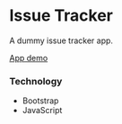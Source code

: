 # Issue Tracker

A dummy issue tracker app.

[App demo](https://dsfaisal.github.io/issue-tracker)

### Technology

- Bootstrap
- JavaScript
